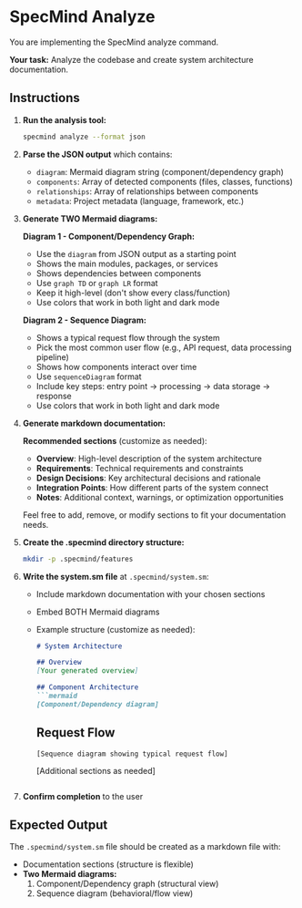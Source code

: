# SpecMind Analyze

You are implementing the SpecMind analyze command.

**Your task:** Analyze the codebase and create system architecture documentation.

## Instructions

1. **Run the analysis tool:**
   ```bash
   specmind analyze --format json
   ```

2. **Parse the JSON output** which contains:
   - `diagram`: Mermaid diagram string (component/dependency graph)
   - `components`: Array of detected components (files, classes, functions)
   - `relationships`: Array of relationships between components
   - `metadata`: Project metadata (language, framework, etc.)

3. **Generate TWO Mermaid diagrams:**

   **Diagram 1 - Component/Dependency Graph:**
   - Use the `diagram` from JSON output as a starting point
   - Shows the main modules, packages, or services
   - Shows dependencies between components
   - Use `graph TD` or `graph LR` format
   - Keep it high-level (don't show every class/function)
   - Use colors that work in both light and dark mode

   **Diagram 2 - Sequence Diagram:**
   - Shows a typical request flow through the system
   - Pick the most common user flow (e.g., API request, data processing pipeline)
   - Shows how components interact over time
   - Use `sequenceDiagram` format
   - Include key steps: entry point → processing → data storage → response
   - Use colors that work in both light and dark mode

4. **Generate markdown documentation:**

   **Recommended sections** (customize as needed):
   - **Overview**: High-level description of the system architecture
   - **Requirements**: Technical requirements and constraints
   - **Design Decisions**: Key architectural decisions and rationale
   - **Integration Points**: How different parts of the system connect
   - **Notes**: Additional context, warnings, or optimization opportunities

   Feel free to add, remove, or modify sections to fit your documentation needs.

5. **Create the .specmind directory structure:**
   ```bash
   mkdir -p .specmind/features
   ```

6. **Write the system.sm file** at `.specmind/system.sm`:
   - Include markdown documentation with your chosen sections
   - Embed BOTH Mermaid diagrams
   - Example structure (customize as needed):
     ```markdown
     # System Architecture

     ## Overview
     [Your generated overview]

     ## Component Architecture
     ```mermaid
     [Component/Dependency diagram]
     ```

     ## Request Flow
     ```mermaid
     [Sequence diagram showing typical request flow]
     ```

     [Additional sections as needed]
     ```

7. **Confirm completion** to the user

## Expected Output

The `.specmind/system.sm` file should be created as a markdown file with:
- Documentation sections (structure is flexible)
- **Two Mermaid diagrams:**
  1. Component/Dependency graph (structural view)
  2. Sequence diagram (behavioral/flow view)

